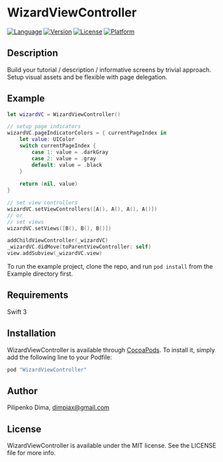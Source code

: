 # WizardViewController

[![Language](https://img.shields.io/badge/swift-3.0-fec42e.svg)](https://swift.org/blog/swift-3-0-released/)
[![Version](https://img.shields.io/cocoapods/v/WizardViewController.svg?style=flat)](http://cocoapods.org/pods/WizardViewController)
[![License](https://img.shields.io/cocoapods/l/WizardViewController.svg?style=flat)](http://cocoapods.org/pods/WizardViewController)
[![Platform](https://img.shields.io/cocoapods/p/WizardViewController.svg?style=flat)](http://cocoapods.org/pods/WizardViewController)

## Description
Build your tutorial / description / informative screens by trivial approach.
Setup visual assets and be flexible with page delegation.

## Example

```swift
let wizardVC = WizardViewController()

// setup page indicators
wizardVC.pageIndicatorColors = { currentPageIndex in
    let value: UIColor
    switch currentPageIndex {
        case 1: value = .darkGray
        case 2: value = .gray
        default: value = .black
    }
    
    return (nil, value)
}

// set view controllers
wizardVC.setViewControllers([A(), A(), A(), A()])
// or
// set views
wizardVC.setViews([B(), B(), B()])

addChildViewController(_wizardVC)
_wizardVC.didMove(toParentViewController: self)
view.addSubview(_wizardVC.view)
```

To run the example project, clone the repo, and run `pod install` from the Example directory first.

## Requirements
Swift 3

## Installation

WizardViewController is available through [CocoaPods](http://cocoapods.org). To install
it, simply add the following line to your Podfile:

```ruby
pod "WizardViewController"
```

## Author

Pilipenko Dima, dimpiax@gmail.com

## License

WizardViewController is available under the MIT license. See the LICENSE file for more info.
